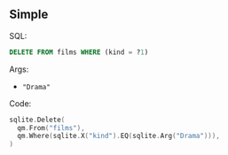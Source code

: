 ## Simple

SQL:

```sql
DELETE FROM films WHERE (kind = ?1)
```

Args:

* `"Drama"`

Code:

```go
sqlite.Delete(
  qm.From("films"),
  qm.Where(sqlite.X("kind").EQ(sqlite.Arg("Drama"))),
)
```
